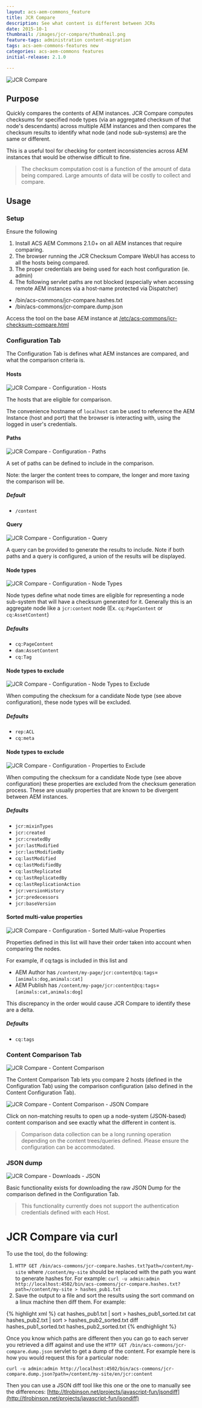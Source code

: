 ```yaml
---
layout: acs-aem-commons_feature
title: JCR Compare
description: See what content is different between JCRs
date: 2015-10-1
thumbnail: /images/jcr-compare/thumbnail.png
feature-tags: administration content-migration
tags: acs-aem-commons-features new
categories: acs-aem-commons features
initial-release: 2.1.0

---
```


![JCR Compare](/acs-aem-commons/images/jcr-compare/jcr-compare.png)

## Purpose

Quickly compares the contents of AEM instances. JCR Compare computes checksums for specified node types (via an aggregated checksum of that node's descendants) across multiple AEM instances and then compares the checksum results to identify what node (and node sub-systems) are the same or different.

This is a useful tool for checking for content inconsistencies across AEM instances that would be otherwise difficult to fine.

> The checksum computation cost is a function of the amount of data being compared. Large amounts of data will be costly to collect and compare.

## Usage

### Setup

Ensure the following

1. Install ACS AEM Commons 2.1.0+ on all AEM instances that require comparing.
2. The browser running the JCR Checksum Compare WebUI has access to all the hosts being compared.
3. The proper credentials are being used for each host configuration (ie. admin)
4. The following servlet paths are not blocked (especially when accessing remote AEM instances via a host-name protected via Dispatcher)
 * /bin/acs-commons/jcr-compare.hashes.txt
 * /bin/acs-commons/jcr-compare.dump.json


Access the tool on the base AEM instance at [/etc/acs-commons/jcr-checksum-compare.html](http://localhost:4502/etc/acs-commons/jcr-checksum-compare.html)

### Configuration Tab

The Configuration Tab is defines what AEM instances are compared, and what the comparison criteria is.

#### Hosts

![JCR Compare - Configuration - Hosts](/acs-aem-commons/images/jcr-compare/configuration-hosts.png)

The hosts that are eligible for comparison.

The convenience hostname of `localhost` can be used to reference the AEM Instance (host and port) that the browser is interacting with, using the logged in user's credentials.


#### Paths

![JCR Compare - Configuration - Paths](/acs-aem-commons/images/jcr-compare/configuration-paths.png)

A set of paths can be defined to include in the comparison.

Note: the larger the content trees to compare, the longer and more taxing the comparison will be.

##### Default

* `/content`


#### Query

![JCR Compare - Configuration - Query](/acs-aem-commons/images/jcr-compare/configuration-query.png)

A query can be provided to generate the results to include. Note if both paths and a query is configured, a union of the results will be displayed.


#### Node types

![JCR Compare - Configuration - Node Types](/acs-aem-commons/images/jcr-compare/configuration-node-types.png)

Node types define what node times are eligible for representing a node sub-system that will have a checksum generated for it. Generally this is an aggregate node like a `jcr:content` node (Ex. `cq:PageContent` or `cq:AssetContent`)

##### Defaults

* `cq:PageContent`
* `dam:AssetContent`
* `cq:Tag`


#### Node types to exclude

![JCR Compare - Configuration - Node Types to Exclude](/acs-aem-commons/images/jcr-compare/configuration-node-types-to-exclude.png)

When computing the checksum for a candidate Node type (see above configuration), these node types will be excluded.

##### Defaults

* `rep:ACL`
* `cq:meta`


#### Node types to exclude

![JCR Compare - Configuration - Properties to Exclude](/acs-aem-commons/images/jcr-compare/configuration-properties-to-exclude.png)

When computing the checksum for a candidate Node type (see above configuration) these properties are excluded from the checksum generation process. These are usually properties that are known to be divergent between AEM instances.

##### Defaults

* `jcr:mixinTypes`
* `jcr:created`
* `jcr:createdBy`
* `jcr:lastModified`
* `jcr:lastModifiedBy`
* `cq:lastModified`
* `cq:lastModifiedBy`
* `cq:lastReplicated`
* `cq:lastReplicatedBy`
* `cq:lastReplicationAction`
* `jcr:versionHistory`
* `jcr:predecessors`
* `jcr:baseVersion`

#### Sorted multi-value properties

![JCR Compare - Configuration - Sorted Multi-value Properties](/acs-aem-commons/images/jcr-compare/configuration-sort-properties.png)

Properties defined in this list will have their order taken into account when comparing the nodes.

For example, if cq:tags is included in this list and

* AEM Author has `/content/my-page/jcr:content@cq:tags`=`[animals:dog,animals:cat]`
* AEM Publish has `/content/my-page/jcr:content@cq:tags`=`[animals:cat,animals:dog]`

This discrepancy in the order would cause JCR Compare to identify these are a delta.

##### Defaults

* `cq:tags`

### Content Comparison Tab

![JCR Compare - Content Comparison](/acs-aem-commons/images/jcr-compare/content-comparison.png)

The Content Comparison Tab lets you compare 2 hosts (defined in the Configuration Tab) using the comparison configuration (also defined in the Content Configuration Tab).

![JCR Compare - Content Comparison - JSON Compare](/acs-aem-commons/images/jcr-compare/content-comparison-json.png)

Click on non-matching results to open up a node-system (JSON-based) content comparison and see exactly what the different in content is.

> Comparison data collection can be a long running operation depending on the content trees/queries defined. Please ensure the configuration can be accommodated.

### JSON dump

![JCR Compare - Downloads - JSON](/acs-aem-commons/images/jcr-compare/download-json.png)

Basic functionality exists for downloading the raw JSON Dump for the comparison defined in the Configuration Tab.

> This functionality currently does not support the authentication credentials defined with each Host.


# JCR Compare via curl

To use the tool, do the following:

1. `HTTP GET /bin/acs-commons/jcr-compare.hashes.txt?path=/content/my-site` where `/content/my-site` should be replaced with the path you want to generate hashes for. For example:
`curl -u admin:admin http://localhost:4502/bin/acs-commons/jcr-compare.hashes.txt?path=/content/my-site > hashes_pub1.txt`
2. Save the output to a file and sort the results using the sort command on a linux machine then diff them. For example:

{% highlight xml %}
cat hashes_pub1.txt | sort > hashes_pub1_sorted.txt
cat hashes_pub2.txt | sort > hashes_pub2_sorted.txt
diff hashes_pub1_sorted.txt hashes_pub2_sorted.txt
{% endhighlight %}

Once you know which paths are different then you can go to each server you retrieved a diff against and use the `HTTP GET /bin/acs-commons/jcr-compare.dump.json` servlet to get a dump of the content. For example here is how you would request this for a particular node:

`curl -u admin:admin http://localhost:4502/bin/acs-commons/jcr-compare.dump.json?path=/content/my-site/en/jcr:content`

Then you can use a JSON diff tool like this one or the one to manually see the differences: [http://tlrobinson.net/projects/javascript-fun/jsondiff](http://tlrobinson.net/projects/javascript-fun/jsondiff)
